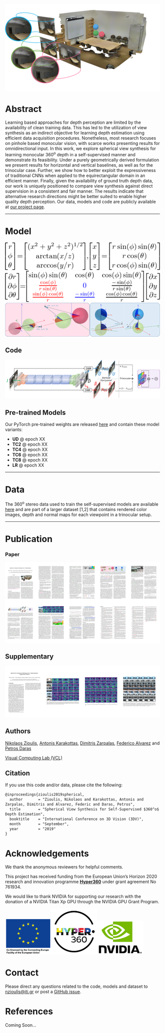 ![Omnidirectional Trinocular Stereo](./assets/images/trinocular_3d_scene.png "Omnidirectional Trinocular Stereo")

# Abstract

Learning based approaches for depth perception are limited by the availability of clean training data. 
This has led to the utilization of view synthesis as an indirect objective for learning depth estimation using efficient data acquisition procedures. 
Nonetheless, most research focuses on pinhole based monocular vision, with scarce works presenting results for omnidirectional input.
In this work, we explore spherical view synthesis for learning monocular 360<sup>o</sup> depth in a self-supervised manner and demonstrate its feasibility.
Under a purely geometrically derived formulation we present results for horizontal and vertical baselines, as well as for the trinocular case.
Further, we show how to better exploit the expressiveness of traditional CNNs when applied to the equirectangular domain in an efficient manner.
Finally, given the availability of ground truth depth data, our work is uniquely positioned to compare view synthesis against direct supervision in a consistent and fair manner.
The results indicate that alternative research directions might be better suited to enable higher quality depth perception.
Our data, models and code are publicly available at [our project page](https://vcl3d.github.io/SphericalViewSynthesis/).

___

# Model
![Spherical & Cartesian Coordinates](./assets/images/spherical_cartesian.png "Spherical & Cartesian Coordinates")
![Partial Derivatives of Spherical to Cartesian Coordinates](./assets/images/spherical_derivatives.png "Partial Derivatives of Spherical to Cartesian Coordinates")
![Spherical Disparity Model](./assets/images/spherical_disparity_model.png "Geometrically Derived Spherical Disparity Model")

## Code
![Network & Supervision](./assets/images/network.png "CNN architecture & supervision schemes")

## Pre-trained Models
Our PyTorch pre-trained weights are released [here](https://github.com/VCL3D/SphericalViewSynthesis/releases) and contain these model variants:
* __UD__ @ epoch XX
* __TC2__ @ epoch XX
* __TC4__ @ epoch XX
* __TC6__ @ epoch XX
* __TC8__ @ epoch XX
* __LR__ @ epoch XX

___

# Data
The 360<sup>o</sup> stereo data used to train the self-supervised models are available [here](https://vcl3d.github.io/Indoors360Dataset/) and are part of a larger dataset [1,2] that contains rendered color images, depth and normal maps for each viewpoint in a trinocular setup.

___

# Publication
### Paper
<!--
[![arXiv paper link](./assets/images/paper_all_pages.png "arXiv")](https://arxiv.org)
-->
<a href="https://arxiv.org"><img src="./assets/images/paper_all_pages.png" width="700" title="arXiv paper link" alt="arXiv"/></a>

## Supplementary
<!--
[![local supplementary link](./assets/images/supplementary_all_pages.png "arXiv")](https://arxiv.org)
-->
<a href="https://arxiv.org"><img src="./assets/images/supplementary_all_pages.png" width="700" title="supplementary link" alt="arXiv"/></a>

## Authors
[Nikolaos Zioulis](zokin.github.io), [Antonis Karakottas](https://ankarako.github.io/), [Dimitris Zarpalas](https://www.iti.gr/iti/people/Dimitrios_Zarpalas.html), [Federico Alvarez](https://www.researchgate.net/profile/Federico_Alvarez3) and [Petros Daras](https://www.iti.gr/iti/people/Petros_Daras.html)

[Visual Computing Lab (VCL)](http://vcl.iti.gr/)

## Citation
If you use this code and/or data, please cite the following:
```
@inproceedings{zioulis2019spherical,
  author       = "Zioulis, Nikolaos and Karakottas, Antonis and Zarpalas, Dimitris and Alvarez, Federic and Daras, Petros",
  title        = "Spherical View Synthesis for Self-Supervised $360^o$ Depth Estimation",
  booktitle    = "International Conference on 3D Vision (3DV)",
  month        = "September",
  year         = "2019"
}
```

# Acknowledgements
We thank the anonymous reviewers for helpful comments.

This project has received funding from the European Union’s Horizon 2020 research and innovation programme [__Hyper360__](http://hyper360.eu/) under grant agreement No 761934.

<!--
We also gratefully acknowledge NVIDIA corporation for the donation of a NVIDIA Titan X GPU used for this research. 
-->
We would like to thank NVIDIA for supporting our research with the donation of a NVIDIA Titan Xp GPU through the NVIDIA GPU Grant Program.

<img src="./assets/images/en_square_cef_logo_0.png" width="150"/><img src="./assets/images/h360.png" width="150"/><img src="./assets/images/NVLogo_2D.jpg" width="150"/>

<!--
![EC Funding  Logo](./assets/images/en_square_cef_logo_0.png "EC Funding Logo")
![Hyper360 Logo](./assets/images/h360.png "Hyper360 Logo")
![NVIDIA Logo](./assets/images/NVLogo_2D.jpg "NVIDIA Logo")
-->

# Contact
Please direct any questions related to the code, models and dataset to [nzioulis@iti.gr](mailto:nzioulis@iti.gr) or post a [GitHub issue](https://github.com/VCL3D/SphericalViewSynthesis/issues).

# References
Coming Soon...
